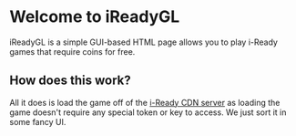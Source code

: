 # Welcome to iReadyGL
iReadyGL is a simple GUI-based HTML page allows you to play i-Ready games that require coins for free.
## How does this work?
All it does is load the game off of the [i-Ready CDN server](https://cdn.i-ready.com) as loading the game doesn't require any special token or key to access. We just sort it in some fancy UI.
